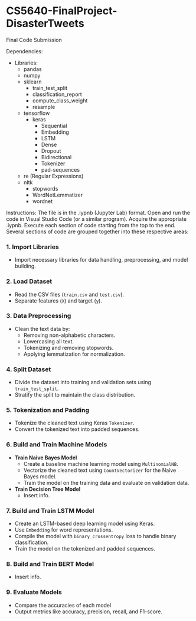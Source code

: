 # CS5640-FinalProject-DisasterTweets
Final Code Submission

Dependencies:
- Libraries:
  - pandas
  - numpy
  - sklearn
    - train_test_split
    - classification_report
    - compute_class_weight
    - resample
  - tensorflow
    - keras
      - Sequential
      - Embedding
      - LSTM
      - Dense
      - Dropout
      - Bidirectional
      - Tokenizer
      - pad-sequences
  - re (Regular Expressions)
  - nltk
    - stopwords
    - WordNetLemmatizer
    - wordnet

Instructions: 
The file is in the .iypnb (Jupyter Lab) format. Open and run the code in Visual Studio Code (or a similar program). Acquire the appropriate .iypnb. 
Execute each section of code starting from the top to the end. 
Several sections of code are grouped together into these respective areas: 

### 1. **Import Libraries**
- Import necessary libraries for data handling, preprocessing, and model building.

### 2. **Load Dataset**
- Read the CSV files (`train.csv` and `test.csv`).
- Separate features (`X`) and target (`y`).

### 3. **Data Preprocessing**
- Clean the text data by:
  - Removing non-alphabetic characters.
  - Lowercasing all text.
  - Tokenizing and removing stopwords.
  - Applying lemmatization for normalization.

### 4. **Split Dataset**
- Divide the dataset into training and validation sets using `train_test_split`.
- Stratify the split to maintain the class distribution.

### 5. **Tokenization and Padding**
- Tokenize the cleaned text using Keras `Tokenizer`.
- Convert the tokenized text into padded sequences.

### 6. **Build and Train Machine Models** 
- **Train Naive Bayes Model**
  - Create a baseline machine learning model using `MultinomialNB`.
  - Vectorize the cleaned text using `CountVectorizer` for the Naive Bayes model.
  - Train the model on the training data and evaluate on validation data.
- **Train Decision Tree Model**
  - Insert info. 

### 7. **Build and Train LSTM Model**
- Create an LSTM-based deep learning model using Keras.
- Use `Embedding` for word representations.
- Compile the model with `binary_crossentropy` loss to handle binary classification.
- Train the model on the tokenized and padded sequences.

### 8. **Build and Train BERT Model**
- Insert info. 

### 9. **Evaluate Models**
- Compare the accuracies of each model
- Output metrics like accuracy, precision, recall, and F1-score.
